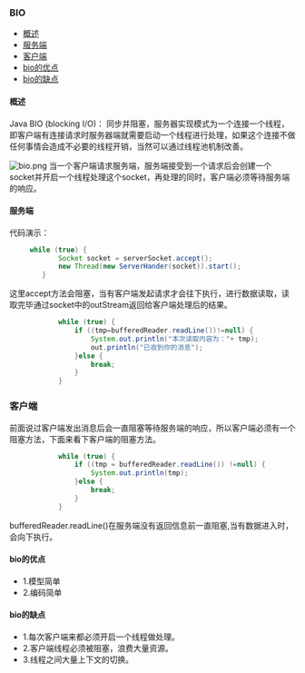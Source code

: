 ### BIO
* [概述](#description)
* [服务端](#service)
* [客户端](#client)
* [bio的优点](#good)
* [bio的缺点](#bad)


#### 概述
<div id = "description"></div>
Java BIO (blocking I/O)： 同步并阻塞，服务器实现模式为一个连接一个线程，即客户端有连接请求时服务器端就需要启动一个线程进行处理，如果这个连接不做任何事情会造成不必要的线程开销，当然可以通过线程池机制改善。

![bio.png](https://upload-images.jianshu.io/upload_images/15204062-96520346a1a3ac9c.png?imageMogr2/auto-orient/strip%7CimageView2/2/w/1240)
当一个客户端请求服务端，服务端接受到一个请求后会创建一个socket并开启一个线程处理这个socket，再处理的同时，客户端必须等待服务端的响应。

<div id = "service"></div>

#### 服务端
代码演示：

```java
     while (true) {
            Socket socket = serverSocket.accept();
            new Thread(new ServerHander(socket)).start();
        }
```
这里accept方法会阻塞，当有客户端发起请求才会往下执行，进行数据读取，读取完毕通过socket中的outStream返回给客户端处理后的结果。
```java
            while (true) {
                if ((tmp=bufferedReader.readLine())!=null) {
                    System.out.println("本次读取内容为："+ tmp);
                    out.println("已收到你的消息");
                }else {
                    break;
                }
            }
```
<div id = "client"></div>

### 客户端
前面说过客户端发出消息后会一直阻塞等待服务端的响应，所以客户端必须有一个阻塞方法，下面来看下客户端的阻塞方法。

```java
            while (true) {
                if ((tmp = bufferedReader.readLine()) !=null) {
                    System.out.println(tmp);
                }else {
                    break;
                }
            }
```
bufferedReader.readLine()在服务端没有返回信息前一直阻塞,当有数据进入时，会向下执行。
<div id = "good"></div>

#### bio的优点
* 1.模型简单
* 2.编码简单

<div id = "bad"></div>

#### bio的缺点
* 1.每次客户端来都必须开启一个线程做处理。
* 2.客户端线程必须被阻塞，浪费大量资源。
* 3.线程之间大量上下文的切换。